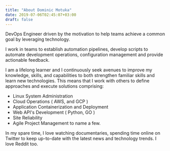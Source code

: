 ```yaml
---
title: "About Dominic Motuka"
date: 2019-07-06T02:45:07+03:00
draft: false
---
```


DevOps Engineer driven by the motivation to help teams achieve a common goal by leveraging technology.

I work in teams to establish automation pipelines, develop scripts to automate development operations, configuration management and provide actionable feedback.

I am a lifelong learner and I continuously seek avenues to improve my knowledge, skills, and capabilities to both strengthen familiar skills and learn new technologies. This means that I work with others to  define approaches and execute solutions comprising:

- Linux System Administration
- Cloud Operations ( AWS, and GCP )
- Application Containerization and Deployment
- Web API's Development ( Python, GO )
- Site Reliability
- Agile Project Management to name a few.

In my spare time, I love watching documentaries, spending time online on Twitter to keep up-to-date with the latest news and technology trends. I love Reddit too.
